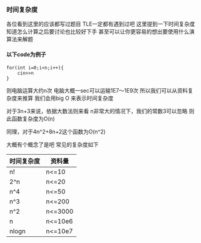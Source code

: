 ### 时间复杂度
各位看到这里的应该都写过题目
TLE一定都有遇到过吧
这里提到一下时间复杂度
知道怎么计算之后要讨论也比较好下手
甚至可以让你更容易的想出要使用什么演算法来解题



#### 以下code为例子
```cpp=
for(int i=0;i<n;i++){
    cin>>n
}
```
则电脑运算大约n次
电脑大概一sec可以运输1E7～1E9次
所以我们可以从资料复杂度来推算
我们会用big O 来表示时间复杂度

对于3n+3来说，依据大数法则来看
n非常大的情况下，我们的常数3可以忽略
则此函数复杂度为O(n)

同理，对于4n^2+8n+2这个函数为O(n^2)

大概有个概念了是吧
常见的复杂度如下


| 时间复杂度 | 资料量 | 
| -------- | -------- |
| n!     | n<=10     | 
|2^n|n<=20|
|n^4|n<=50|
|n^3|n<=200|
|n^2|n<=3000|
|n |n<=10e6|
|nlogn|n<=10e7|

